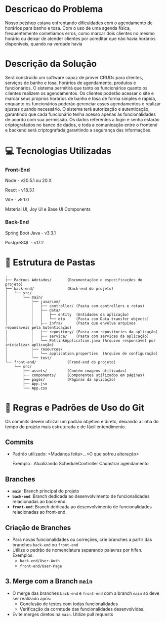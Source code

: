 # Descricao do Problema

Nosso petshop estava enfrentando dificuldades com o agendamento de horários para
banho e tosa. Com o uso de uma agenda física, frequentemente cometíamos erros, 
como marcar dois clientes no mesmo horário ou deixar de atender clientes por 
acreditar que não havia horários disponíveis, quando na verdade havia

# Descrição da Solução

Será construído um software capaz de prover CRUDs para clientes,
serviços de banho e tosa, horários de agendamento, produtos e funcionários. O sistema permitirá
que tanto os funcionários quanto os clientes realizem os agendamentos.
Os clientes poderão acessar o site e marcar seus próprios horários
de banho e tosa de forma simples e rápida, enquanto os funcionários poderão
gerenciar esses agendamentos e realizar ajustes quando necessário. O sistema
terá autorização e autenticação, garantindo
que cada funcionário tenha acesso apenas às funcionalidades de acordo
com sua permissão. Os dados referentes a login e senha estarão
criptografados no banco de dados, e toda a comunicação entre
o frontend e backend será criptografada,garantindo a segurança das informações.

# 💻 Tecnologias Utilizadas

### Front-End

Node - v20.5.1 ou 20.X

React - v18.3.1

Vite - v5.1.0

Material UI, Joy UI e Base UI Components

### Back-End
Spring Boot Java - v3.3.1


PostgreSQL - v17.2

# 📁 Estrutura de Pastas

```
.
├── Padroes Adotados/       (Documentaçãoe e especificações do projeto)
├── back-end/               (Back-end do projeto)
│   └── src/
│       └── main/
│           ├── java/com/
│           │   ├── controller/ (Pasta com controllers e rotas)
│           │   ├── data/
│           │   │   ├── entity  (Entidades da aplicação)
│           │   │   └── dto     (Pasta com Data transfer objects)
│           │   ├── infra/      (Pasta que envolve arquivos reponsaveis pela Autenticação)
│           │   ├── repository/ (Pasta com repositories da aplicação)
│           │   ├── service/    (Pasta com services da aplicação)
│           │   └── PetlinkApplication.java (Arquivo responsável por inicializar aplicação)
│           ├── resources/
│           │   └── application.properties  (Arquivo de configuração)
│           └── test/
└── front-end/              (Frond-end do projeto)
    └── src/
        ├── assets/         (Contém imagens utilizadas)
        ├── components/     (Componentes utilizados em páginas)
        ├── pages/          (Páginas da aplicação)
        ├── App.jsx
        └── App.css
```

# 📕 Regras e Padrões de Uso do Git

Os commits devem utilizar um padrão objetivo e direto, deixando a linha do tempo do projeto mais estruturada e de fácil entendimento.

## Commits

- Padrão utilizado:
  <Mudança feita>...<O que sofreu alteração>

  Exemplo : Atualizando ScheduleController Cadastrar agendamento

## Branches
- **`main`**: Branch principal do projeto
- **`back-end`**: Branch dedicada ao desenvolvimento de funcionalidades relacionadas ao back-end.  
- **`front-end`**: Branch dedicada ao desenvolvimento de funcionalidades relacionadas ao front-end.  

## Criação de Branches  
- Para novas funcionalidades ou correções, crie branches a partir das branches `back-end` ou `front-end`
- Utilize o padrão de nomenclatura separando palavras por hífen. Exemplos:  
  - `back-end/User-Auth`  
  - `front-end/User-Page`

## 3. Merge com a Branch `main`  
- O merge das branches `back-end` e `front-end` com a branch `main` só deve ser realizado após:  
  - Conclusão de testes com todas funcionalidades 
  - Verificação da corretude das funcionalidades desenvolvidas.  
- Evite merges diretos na `main`. Utilize pull requests

